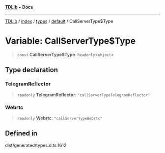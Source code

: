 [**TDLib**](../../../../../../README.md) • **Docs**

***

[TDLib](../../../../../../modules.md) / [index](../../../../../README.md) / [types](../../../README.md) / [default](../README.md) / CallServerType$Type

# Variable: CallServerType$Type

> `const` **CallServerType$Type**: `Readonly`\<`object`\>

## Type declaration

### TelegramReflector

> `readonly` **TelegramReflector**: `"callServerTypeTelegramReflector"`

### Webrtc

> `readonly` **Webrtc**: `"callServerTypeWebrtc"`

## Defined in

dist/generated/types.d.ts:1612
